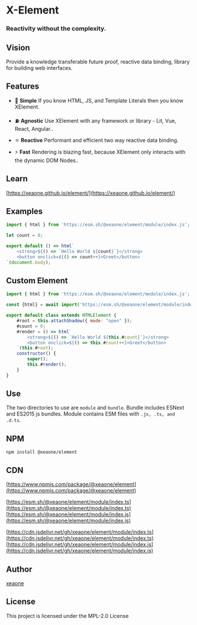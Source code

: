 <!-- ![check workflow](https://github.com/xeaone/element/actions/workflows/check.yml/badge.svg) -->

# X-Element

### Reactivity without the complexity.

## Vision
Provide a knowledge transferable future proof, reactive data binding, library for building web interfaces.

## Features
- &#128118; **Simple** If you know HTML, JS, and Template Literals then you know XElement.

- &#9981; **Agnostic** Use XElement with any framework or library - Lit, Vue, React, Angular..

- &#9883; **Reactive** Performant and efficient two way reactive data binding.

- &#9889; **Fast** Rendering is blazing fast, because XElement only interacts with the dynamic DOM Nodes..


<!-- - &#129517; **Router** Client side routing using the new [Navigation API](https://developer.chrome.com/docs/web-platform/navigation-api/) -->

## Learn
[https://xeaone.github.io/element/](https://xeaone.github.io/element/)

## Examples

```js
import { html } from 'https://esm.sh/@xeaone/element/module/index.js';

let count = 0;

export default () => html`
    <strong>${() => `Hello World ${count}`}</strong>
    <button onclick=${() => count++}>Greet</button>
`(document.body);
```


## Custom Element
```js
import { html } from 'https://esm.sh/@xeaone/element/module/index.js';

const {html} = await import('https://esm.sh/@xeaone/element/module/index.js')

export default class extends HTMLElement {
    #root = this.attachShadow({ mode: "open" });
    #count = 0;
    #render = () => html`
        <strong>${() => `Hello World ${this.#count}`}</strong>
        <button onclick=${() => this.#count++}>Greet</button>
    `(this.#root);
    constructor() {
        super();
        this.#render();
    }
}
```


## Use
The two directories to use are `module` and `bundle`. Bundle includes ESNext and ES2015 js bundles. Module contains ESM files with `.js, .ts, and .d.ts`.

## NPM
```
npm install @xeaone/element
```
<!-- deno add @xeaone/element -->

## CDN
[https://www.npmjs.com/package/@xeaone/element](https://www.npmjs.com/package/@xeaone/element)

[https://esm.sh/@xeaone/element/module/index.ts](https://esm.sh/@xeaone/element/module/index.ts)
[https://esm.sh/@xeaone/element/module/index.js](https://esm.sh/@xeaone/element/module/index.js)

[https://cdn.jsdelivr.net/gh/xeaone/element/module/index.ts](https://cdn.jsdelivr.net/gh/xeaone/element/module/index.ts)
[https://cdn.jsdelivr.net/gh/xeaone/element/module/index.js](https://cdn.jsdelivr.net/gh/xeaone/element/module/index.js)


## Author
[xeaone](https://github.com/xeaone)


## License
This project is licensed under the MPL-2.0 License
